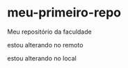 # meu-primeiro-repo
Meu repositório da faculdade

estou alterando no remoto 

estou alterando no local 